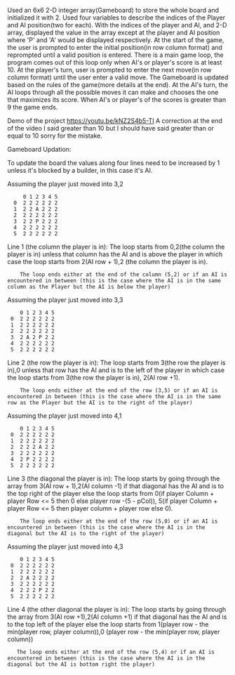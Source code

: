 Used an 6x6 2-D integer array(Gameboard) to store the whole board and initialized it with 2.
Used four variables to describe the indices of the Player and AI position(two for each).
With the indices of the player and AI, and 2-D array, displayed the value in the array except at
the player and AI position where 'P' and 'A' would be displayed respectively.
At the start of the game, the user is prompted to enter the initial position(in row column format) and reprompted until a valid position is entered.
There is a main game loop, the program comes out of this loop only when AI's or player's score is at least 10.
At the player's turn, user is prompted to enter the next move(in row column format) until the user enter a valid move.
The Gameboard is updated based on the rules of the game(more details at the end).
At the AI's turn, the AI loops through all the possible moves it can make and chooses the one that maximizes its score.
When AI's or player's of the scores is greater than 9 the game ends.


Demo of the project https://youtu.be/kNZ2S4b5-TI
A correction at the end of the video I said greater than 10 but I should have said greater than or equal to 10 sorry for the mistake.


Gameboard Updation:

To update the board the values along four lines need to be increased by 1 unless it's
blocked by a builder, in this case it's AI.

Assuming the player just moved into 3,2 

         0 1 2 3 4 5
      0  2 2 2 2 2 2
      1  2 2 A 2 2 2
      2  2 2 2 2 2 2
      3  2 2 P 2 2 2
      4  2 2 2 2 2 2
      5  2 2 2 2 2 2

Line 1 (the column the player is in):
        The loop starts from 0,2(the column the player is in) unless that column has the AI and is above the player in which case the loop starts from 2(AI row + 1),2 (the column the player is in).

        The loop ends either at the end of the column (5,2) or if an AI is encountered in between (this is the case where the AI is in the same column as the Player but the AI is below the player)


Assuming the player just moved into 3,3 

        0 1 2 3 4 5
     0  2 2 2 2 2 2
     1  2 2 2 2 2 2
     2  2 2 2 2 2 2
     3  2 A 2 P 2 2
     4  2 2 2 2 2 2
     5  2 2 2 2 2 2

Line 2 (the row the player is in):
        The loop starts from 3(the row the player is in),0 unless that row has the AI and is to the left of the player in which case the loop starts from 3(the row the player is in), 2(AI row +1).

        The loop ends either at the end of the row (3,5) or if an AI is encountered in between (this is the case where the AI is in the same row as the Player but the AI is to the right of the player)

Assuming the player just moved into 4,1

        0 1 2 3 4 5
     0  2 2 2 2 2 2
     1  2 2 2 2 2 2
     2  2 2 2 A 2 2
     3  2 2 2 2 2 2
     4  2 P 2 2 2 2
     5  2 2 2 2 2 2

Line 3 (the diagonal the player is in):
        The loop starts by going through the array from 3(AI row + 1),2(AI column -1) if that diagonal has the AI and is to the top right of the player else the loop starts from 0(if player Column + player Row <= 5 then 0 else player row -(5 - pCol)), 5(if player Column + player Row <= 5 then player column + player row else 0).

        The loop ends either at the end of the row (5,0) or if an AI is encountered in between (this is the case where the AI is in the diagonal but the AI is to the right of the player)

Assuming the player just moved into 4,3

        0 1 2 3 4 5
     0  2 2 2 2 2 2
     1  2 2 2 2 2 2
     2  2 A 2 2 2 2
     3  2 2 2 2 2 2
     4  2 2 2 P 2 2
     5  2 2 2 2 2 2

Line 4 (the other diagonal the player is in):
       The loop starts by going through the array from 3(AI row +1),2(AI column +1) if that diagonal has the AI and is to the top left of the player else the loop starts from 1(player row - the min(player row, player column)),0 (player row - the min(player row, player column))

       The loop ends either at the end of the row (5,4) or if an AI is encountered in between (this is the case where the AI is in the diagonal but the AI is bottom right the player)
